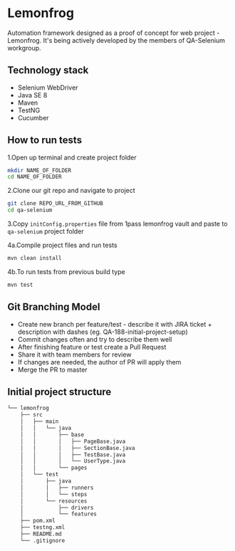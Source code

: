 # Lemonfrog

Automation framework designed as a proof of concept for web project - Lemonfrog. It's being actively developed by the members of QA-Selenium workgroup.

## Technology stack
* Selenium WebDriver
* Java SE 8
* Maven
* TestNG
* Cucumber

## How to run tests
1.Open up terminal and create project folder
```bash
mkdir NAME_OF_FOLDER
cd NAME_OF_FOLDER
```
2.Clone our git repo and navigate to project
```bash
git clone REPO_URL_FROM_GITHUB
cd qa-selenium
```
3.Copy `initConfig.properties` file from 1pass lemonfrog vault and paste to `qa-selenium` project folder

4a.Compile project files and run tests
```bash
mvn clean install
```
4b.To run tests from previous build type
```bash
mvn test
```

## Git Branching Model
* Create new branch per feature/test - describe it with JIRA ticket + description with dashes (eg. QA-188-initial-project-setup)
* Commit changes often and try to describe them well
* After finishing feature or test create a Pull Request
* Share it with team members for review
* If changes are needed, the author of PR will apply them
* Merge the PR to master

## Initial project structure

```bash
└── lemonfrog
    ├── src
    │   ├── main
    │   │   └── java
    │   │       ├── base
    │   │       │   ├── PageBase.java
    │   │       │   ├── SectionBase.java
    │   │       │   ├── TestBase.java
    │   │       │   └── UserType.java
    │   │       └── pages
    │   └── test
    │       ├── java
    │       │   ├── runners
    │       │   └── steps
    │       └── resources
    │           ├── drivers
    │           └── features   
    ├── pom.xml
    ├── testng.xml
    ├── README.md
    └── .gitignore
```
